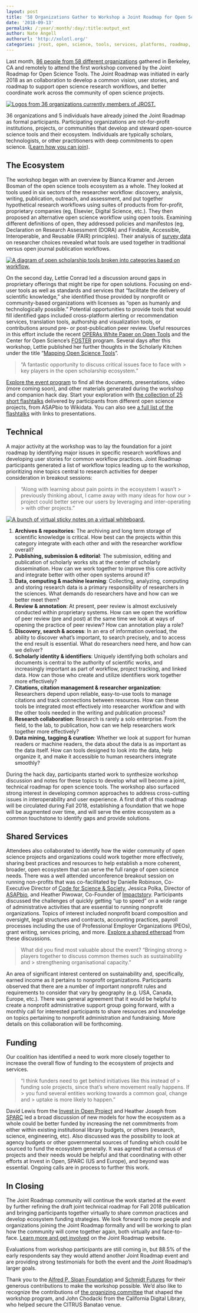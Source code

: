 ```yaml
---
layout: post
title: '58 Organizations Gather to Workshop a Joint Roadmap for Open Science Tools'
date: '2018-09-13'
permalink: /:year/:month/:day/:title:output_ext
author: Nate Angell
authorurl: 'http://xolotl.org/'
categories: jrost, open, science, tools, services, platforms, roadmap, integration
---
```


Last month, [86 people from 58 different organizations](https://docs.google.com/spreadsheets/d/1S0M2GFffefvJTYnl-swFNJbQ4MCASry1KKU8_J6yFeQ/edit?usp=sharing) gathered in Berkeley, CA and remotely to attend the first workshop convened by the Joint Roadmap for Open Science Tools. The Joint Roadmap was initiated in early 2018 as an collaboration to develop a common vision, user stories, and roadmap to support open science research workflows, and better coordinate work across the community of open science projects.

[![Logos from 36 organizations currently members of JROST.](https://d242fdlp0qlcia.cloudfront.net/uploads/2018/09/13010104/JROSTOrganizations-400x223.png)](/participants)

36 organizations and 5 individuals have already joined the Joint Roadmap <span style="font-weight: 400;"> as formal participants</span>. Participating organizations are not-for-profit institutions, projects, or communities that develop and steward open-source science tools and their ecosystem. Individuals are typically scholars, technologists, or other practitioners with deep commitments to open science. ([Learn how you can join](/join)).

## The Ecosystem

The workshop began with an overview by Bianca Kramer and Jeroen Bosman of the open science tools ecosystem as a whole. They looked at tools used in six sectors of the researcher workflow: discovery, analysis, writing, publication, outreach, and assessment, and put together hypothetical research workflows using suites of products from for-profit, proprietary companies (eg, Elsevier, Digital Science, etc.). They then proposed an alternative open science workflow using open tools. Examining different definitions of open, they addressed policies and manifestos (eg, Declaration on Research Assessment (DORA) and Findable, Accessible, Interoperable, and Reusable (FAIR) principles). Their analysis of [survey data](https://101innovations.wordpress.com/survey-2015-2016/) on researcher choices revealed what tools are used together in traditional versus open journal publication workflows.

[![A diagram of open scholarship tools broken into categories based on workflow.](https://d242fdlp0qlcia.cloudfront.net/uploads/2018/09/13020408/JROSTEcosystemMap-1024x468.png)](https://d242fdlp0qlcia.cloudfront.net/uploads/2018/09/13020408/JROSTEcosystemMap.png)

On the second day, Lettie Conrad led a discussion around gaps in proprietary offerings that might be ripe for open solutions. Focusing on end-user tools as well as standards and services that “facilitate the delivery of scientific knowledge,” she identified those provided by nonprofit or community-based organizations with licenses as “open as humanly and technologically possible.” Potential opportunities to provide tools that would fill identified gaps included cross-platform alerting or recommendation services, translation tools, authorship and visualization tools, or contributions around pre- or post-publication peer review. Useful resources in this effort include the recent [OPERAs White Paper on Open Tools](https://zenodo.org/record/1324110#.W5Lj0pNKjUq) and the Center for Open Science’s [FOSTER](https://www.fosteropenscience.eu/) program. Several days after this workshop, Lettie published her further thoughts in the Scholarly Kitchen under the title “[Mapping Open Science Tools](https://scholarlykitchen.sspnet.org/2018/08/30/mapping-open-science-tools/)”.

> “A fantastic opportunity to discuss critical issues face to face with > key players in the open scholarship ecosystem.”

[Explore the event program](https://docs.google.com/document/d/1H0jZ4TkVf7MHwaYp0vXjKf9kDQ78h03S-0AHkf4yNIA/edit?usp=sharing) to find all the documents, presentations, video (more coming soon), and other materials generated during the workshop and companion hack day. Start your exploration with [the collection of 25 short flashtalks](https://www.youtube.com/playlist?list=PLmuJEyeapl2egJ1rjtniHaFP734ijTB1t) delivered by participants from different open science projects, from ASAPbio to Wikidata. You can also see [a full list of the flashtalks](https://github.com/OpenScienceRoadmap/jrost/blob/master/meetings/2018summerworkshop/notepads/projectsandorgs.md) with links to presentations.

## Technical

A major activity at the workshop was to lay the foundation for a joint roadmap by identifying major issues in specific research workflows and developing user stories for common workflow practices. Joint Roadmap participants generated a list of workflow topics leading up to the workshop, prioritizing nine topics central to research activities for deeper consideration in breakout sessions:

> “Along with learning about pain points in the ecosystem I wasn’t > previously thinking about, I came away with many ideas for how our > project could better serve our users by leveraging and inter-operating > with other projects.”

[![A bunch of virtual sticky notes on a virtual whiteboard.](https://d242fdlp0qlcia.cloudfront.net/uploads/2018/09/13020612/JROST_review_session_-_Google_Drawings.png)](https://d242fdlp0qlcia.cloudfront.net/uploads/2018/09/13020612/JROST_review_session_-_Google_Drawings.png)

1. **Archives & repositories**: The archiving and long term storage of scientific knowledge is critical. How best can the projects within this category integrate with each other and with the researcher workflow overall?
2. **Publishing, submission & editorial**: The submission, editing and publication of scholarly works sits at the center of scholarly dissemination. How can we work together to improve this core activity and integrate better with other open systems around it?
3. **Data, computing & machine learning**: Collecting, analyzing, computing and storing research data is a primary responsibility of researchers in the sciences. What demands do researchers have and how can we better meet them?
4. **Review & annotation**: At present, peer review is almost exclusively conducted within proprietary systems. How can we open the workflow of peer review (pre and post) at the same time we look at ways of opening the practice of peer review? How can annotation play a role?
5. **Discovery, search & access**: In an era of information overload, the ability to discover what’s important, to search precisely, and to access the end result is essential. What do researchers need here, and how can we deliver?
6. **Scholarly identity & identifiers**: Uniquely identifying both scholars and documents is central to the authority of scientific works, and increasingly important as part of workflow, project tracking, and linked data. How can those who create and utilize identifiers work together more effectively?
7. **Citations, citation management & researcher organization**: Researchers depend upon reliable, easy-to-use tools to manage citations and track connections between resources. How can these tools be integrated most effectively into researcher workflow and with the other tools needed in the writing and publication process?
8. **Research collaboration**: Research is rarely a solo enterprise. From the field, to the lab, to publication, how can we help researchers work together more effectively?
9. **Data mining, tagging & curation**: Whether we look at support for human readers or machine readers, the data about the data is as important as the data itself. How can tools designed to look into the data, help organize it, and make it accessible to human researchers integrate smoothly?

During the hack day, participants started work to synthesize workshop discussion and notes for these topics to develop what will become a joint, technical roadmap for open science tools. The workshop also surfaced strong interest in developing common approaches to address cross-cutting issues in interoperability and user experience. A first draft of this roadmap will be circulated during Fall 2018, establishing a foundation that we hope will be augmented over time, and will serve the entire ecosystem as a common touchstone to identify gaps and provide solutions.

## Shared Services

Attendees also collaborated to identify how the wider community of open science projects and organizations could work together more effectively, sharing best practices and resources to help establish a more coherent, broader, open ecosystem that can serve the full range of open science needs. There was a well attended unconference breakout session on running non-profits that was co-facilitated by Danielle Robinson, Co-Executive Director of [Code for Science & Society](https://codeforscience.org/), Jessica Polka, Director of [ASAPbio](http://asapbio.org/), and Heather Piwowar, Co-Founder of [Impactstory](https://impactstory.org/). Participants discussed the challenges of quickly getting “up to speed” on a wide range of administrative activities that are essential to running nonprofit organizations. Topics of interest included nonprofit board composition and oversight, legal structures and contracts, accounting practices, payroll processes including the use of Professional Employer Organizations (PEOs), grant writing, services pricing, and more. [Explore a shared etherpad](https://etherpad.wikimedia.org/p/JROSTS18-UNCFD) from these discussions.

> What did you find most valuable about the event? “Bringing strong > players together to discuss common themes such as sustainability and > strengthening organisational capacity.”

An area of significant interest centered on sustainability and, specifically, earned income as it pertains to nonprofit organizations. Participants observed that there are a number of important nonprofit rules and requirements to consider that vary by geography (e.g. USA, Canada, Europe, etc.). There was general agreement that it would be helpful to create a nonprofit administrative support group going forward, with a monthly call for interested participants to share resources and knowledge on topics pertaining to nonprofit administration and fundraising. More details on this collaboration will be forthcoming.

## Funding

Our coalition has identified a need to work more closely together to increase the overall flow of funding to the ecosystem of projects and services.

> “I think funders need to get behind initiatives like this instead of > funding sole projects, since that’s where movement really happens. If > you fund several entities working towards a common goal, change and > uptake is more likely to happen.”

David Lewis from the [Invest in Open Project](https://crln.acrl.org/index.php/crlnews/article/view/16902) and Heather Joseph from [SPARC](https://sparcopen.org/) led a broad discussion of new models for how the ecosystem as a whole could be better funded by increasing the net commitments from either within existing institutional library budgets, or others (research, science, engineering, etc). Also discussed was the possibility to look at agency budgets or other governmental sources of funding which could be sourced to fund the ecosystem generally. It was agreed that a census of projects and their needs would be helpful and that coordinating with other efforts at Invest in Open, SPARC (US and Europe), and beyond was essential. Ongoing calls are in process to further this work.

## In Closing

The Joint Roadmap community will continue the work started at the event by further refining the draft joint technical roadmap for Fall 2018 publication and bringing participants together virtually to share common practices and develop ecosystem funding strategies. We look forward to more people and organizations joining the Joint Roadmap formally and will be working to plan how the community will come together again, both virtually and face-to-face. [Learn more and get involved](/join) on the Joint Roadmap website.

Evaluations from workshop participants are still coming in, but 88.5% of the early respondents say they would attend another Joint Roadmap event and are providing strong testimonials for both the event and the Joint Roadmap’s larger goals.

Thank you to the [Alfred P. Sloan Foundation](https://sloan.org/) and [Schmidt Futures](https://schmidtfutures.com/) for their generous contributions to make the workshop possible. We’d also like to recognize the contributions of [the organizing committee](https://docs.google.com/spreadsheets/d/1S0M2GFffefvJTYnl-swFNJbQ4MCASry1KKU8_J6yFeQ/edit?usp=sharing) that shaped the workshop program, and John Chodacki from the California Digital Library, who helped secure the CITRUS Banatao venue.
